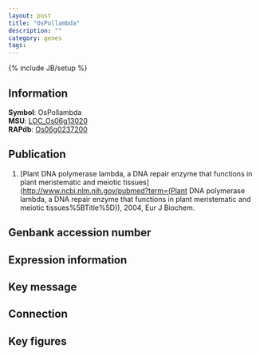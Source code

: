 ```yaml
---
layout: post
title: "OsPollambda"
description: ""
category: genes
tags: 
---
```

{% include JB/setup %}

## Information
__Symbol__: OsPollambda  
__MSU__: [LOC_Os06g13020](http://rice.plantbiology.msu.edu/cgi-bin/ORF_infopage.cgi?orf=LOC_Os06g13020)  
__RAPdb__: [Os06g0237200](http://rapdb.dna.affrc.go.jp/viewer/gbrowse_details/irgsp1?name=Os06g0237200)  

## Publication
1. [Plant DNA polymerase lambda, a DNA repair enzyme that functions in plant meristematic and meiotic tissues](http://www.ncbi.nlm.nih.gov/pubmed?term=(Plant DNA polymerase lambda, a DNA repair enzyme that functions in plant meristematic and meiotic tissues%5BTitle%5D)), 2004, Eur J Biochem.

## Genbank accession number

## Expression information

## Key message

## Connection

## Key figures


